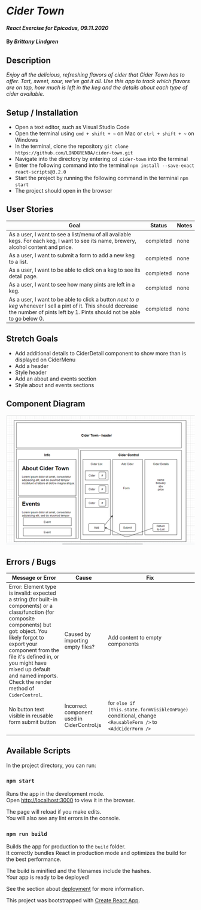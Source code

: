 # _Cider Town_

#### _React Exercise for Epicodus, 09.11.2020_

#### By _**Brittany Lindgren**_

## Description

*Enjoy all the delicious, refreshing flavors of cider that Cider Town has to offer. Tart, sweet, sour, we've got it all. Use this app to track which flavors are on tap, how much is left in the keg and the details about each type of cider available.*

## Setup / Installation

* Open a text editor, such as Visual Studio Code
* Open the terminal using `cmd + shift + ~` on Mac or `ctrl + shift + ~` on Windows
* In the terminal, clone the repository `git clone https://github.com/LINDGRENBA/cider-town.git`
* Navigate into the directory by entering `cd cider-town` into the terminal
* Enter the following command into the terminal `npm install --save-exact react-scripts@3.2.0`
* Start the project by running the following command in the terminal `npm start`
* The project should open in the browser


## User Stories
| Goal | Status | Notes |
|---------|-------|-----|
|  As a user, I want to see a list/menu of all available kegs. For each keg, I want to see its name, brewery, alcohol content and price.   |   completed   |   none   |
|  As a user, I want to submit a form to add a new keg to a list.   |   completed   |   none   |
|  As a user, I want to be able to click on a keg to see its detail page.   |   completed   |   none   |
|  As a user, I want to see how many pints are left in a keg.   |   completed   |   none   |
|  As a user, I want to be able to click a button _next to a keg_ whenever I sell a pint of it. This should decrease the number of pints left by 1. Pints should not be able to go below 0.   |   completed   |   none   |


## Stretch Goals

* Add additional details to CiderDetail component to show more than is displayed on CiderMenu
* Add a header
* Style header
* Add an about and events section
* Style about and events sections

## Component Diagram

![Diagram of React Components](./src/images/component-diagram.PNG)


## Errors / Bugs
| Message or Error | Cause | Fix |
|---------|-------|-----|
|  Error: Element type is invalid: expected a string (for built-in components) or a class/function (for composite components) but got: object. You likely forgot to export your component from the file it's defined in, or you might have mixed up default and named imports. Check the render method of `CiderControl`.  |  Caused by importing empty files?  |  Add content to empty components  |
|  No button text visible in reusable form submit button  |  Incorrect component used in CiderControl.js  |  for `else if (this.state.formVisibleOnPage)` conditional, change `<ReusableForm />` to `<AddCiderForm />` |
|   |   |   |




## Available Scripts

In the project directory, you can run:

### `npm start`

Runs the app in the development mode.<br />
Open [http://localhost:3000](http://localhost:3000) to view it in the browser.

The page will reload if you make edits.<br />
You will also see any lint errors in the console.

### `npm run build`

Builds the app for production to the `build` folder.<br />
It correctly bundles React in production mode and optimizes the build for the best performance.

The build is minified and the filenames include the hashes.<br />
Your app is ready to be deployed!

See the section about [deployment](https://facebook.github.io/create-react-app/docs/deployment) for more information.

This project was bootstrapped with [Create React App](https://github.com/facebook/create-react-app).
